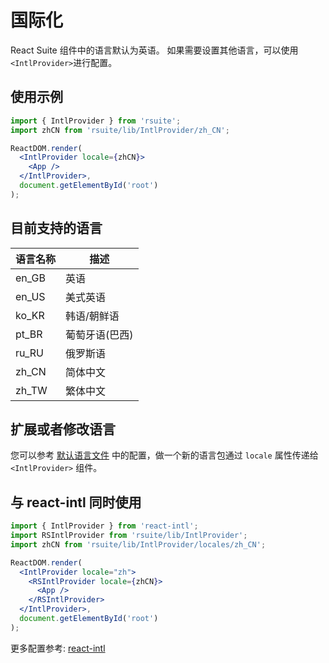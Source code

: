 # 国际化

React Suite 组件中的语言默认为英语。 如果需要设置其他语言，可以使用 `<IntlProvider>`进行配置。

## 使用示例

```jsx
import { IntlProvider } from 'rsuite';
import zhCN from 'rsuite/lib/IntlProvider/zh_CN';

ReactDOM.render(
  <IntlProvider locale={zhCN}>
    <App />
  </IntlProvider>,
  document.getElementById('root')
);
```

## 目前支持的语言

| 语言名称 | 描述           |
| -------- | -------------- |
| en_GB    | 英语           |
| en_US    | 美式英语       |
| ko_KR    | 韩语/朝鲜语    |
| pt_BR    | 葡萄牙语(巴西) |
| ru_RU    | 俄罗斯语       |
| zh_CN    | 简体中文       |
| zh_TW    | 繁体中文       |

## 扩展或者修改语言

您可以参考 [默认语言文件](https://github.com/rsuite/rsuite/blob/master/src/IntlProvider/locales/default.js) 中的配置，做一个新的语言包通过 `locale` 属性传递给 `<IntlProvider>` 组件。

## 与 react-intl 同时使用

```jsx
import { IntlProvider } from 'react-intl';
import RSIntlProvider from 'rsuite/lib/IntlProvider';
import zhCN from 'rsuite/lib/IntlProvider/locales/zh_CN';

ReactDOM.render(
  <IntlProvider locale="zh">
    <RSIntlProvider locale={zhCN}>
      <App />
    </RSIntlProvider>
  </IntlProvider>,
  document.getElementById('root')
);
```

更多配置参考: [react-intl](https://github.com/yahoo/react-intl)
